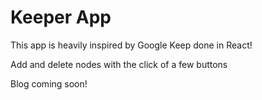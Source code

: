 # Keeper App

This app is heavily inspired by Google Keep done in React!

Add and delete nodes with the click of a few buttons

Blog coming soon!